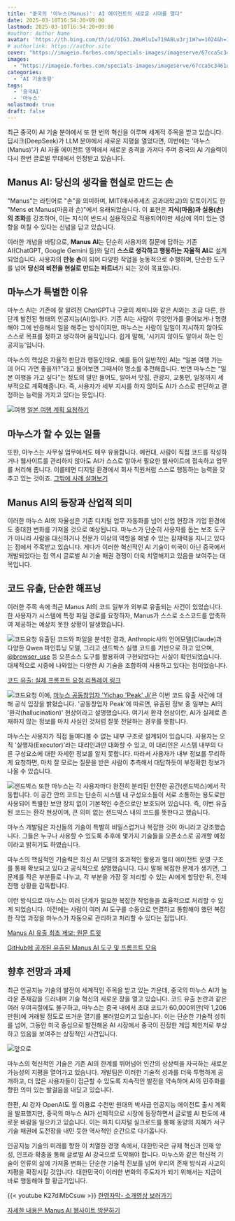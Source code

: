 ```yaml
---
title: "중국의 '마누스(Manus)': AI 에이전트의 새로운 시대를 열다"
date: 2025-03-10T16:54:20+09:00
lastmod: 2025-03-10T16:54:20+09:00
#author: Author Name
avatar: 'https://th.bing.com/th/id/OIG3.2WuRluIw719A8Lu3rj1W?w=1024&h=1024&rs=1&pid=ImgDetMain'
# authorlink: https://author.site
cover: "https://imageio.forbes.com/specials-images/imageserve/67cca5c3461df429b5111bfb/Manus-AI-s-introductory-video/960x0.jpg?format=jpg&width=1440"
images:
  - "https://imageio.forbes.com/specials-images/imageserve/67cca5c3461df429b5111bfb/Manus-AI-s-introductory-video/960x0.jpg?format=jpg&width=1440"
categories:
  - 'AI 기술동향'
tags:
  - '중국AI'
  - '마누스'
nolastmod: true
draft: false
---
```


최근 중국이 AI 기술 분야에서 또 한 번의 혁신을 이루며 세계적 주목을 받고 있습니다. 딥시크(DeepSeek)가 LLM 분야에서 새로운 지평을 열었다면, 이번에는 '마누스(Manus)'가 AI 자율 에이전트 영역에서 새로운 충격을 가져다 주며 중국의 AI 기술력이 다시 한번 글로벌 무대에서 인정받고 있습니다.

<!--more-->

## Manus AI: 당신의 생각을 현실로 만드는 손

"Manus"는 라틴어로 "손"을 의미하며, MIT(매사추세츠 공과대학교)의 모토이기도 한 "Mens et Manus(마음과 손)"에서 유래되었습니다. 
이 표현은 **지식(마음)과 실용(손)의 조화**를 강조하며, 이는 지식이 반드시 실용적으로 적용되어야만 세상에 의미 있는 영향을 미칠 수 있다는 신념을 담고 있습니다.

이러한 개념을 바탕으로, **Manus AI**는 단순히 사용자의 질문에 답하는 기존 AI(ChatGPT, Google Gemini 등)와 달리 **스스로 생각하고 행동하는 자율적 AI**로 설계되었습니다. 사용자의 **만능 손**이 되어 다양한 작업을 능동적으로 수행하며, 단순한 도구를 넘어 **당신의 비전을 현실로 만드는 파트너**가 되는 것이 목표입니다.


## 마누스가 특별한 이유

마누스 AI는 기존에 잘 알려진 ChatGPT나 구글의 제미니와 같은 AI와는 조금 다른, 한 단계 발전된 형태의 인공지능(AI)입니다. 기존 AI는 사람이 무엇인가를 물어보거나 명령해야 그에 반응해서 일을 해주는 방식이지만, 마누스는 사람이 일일이 지시하지 않아도 스스로 목표를 정하고 생각하며 움직입니다. 쉽게 말해, '시키지 않아도 알아서 하는 인공지능'입니다.

마누스의 핵심은 자율적 판단과 행동인데요. 예를 들어 일반적인 AI는 “일본 여행 가는데 어디 가면 좋을까?”라고 물어보면 그때서야 명소를 추천해줍니다. 반면 마누스는 “일본 여행을 가고 싶다”는 정도의 말만 들어도, 알아서 맛집, 관광지, 교통편, 일정까지 세부적으로 계획해줍니다. 즉, 사용자가 세부 지시를 하지 않아도 AI가 스스로 판단하고 결정하는 능력을 가지고 있다는 뜻입니다.


![여행](https://files.manuscdn.com/webapp/_next/static/media/img24.fad57c99.webp)
 [일본 여행 계획 요청하기](https://manus.im/share/brWKUSp51ItvVMBpcXNCZ1?replay=1)


## 마누스가 할 수 있는 일들

또한, 마누스는 사무실 업무에서도 매우 유용합니다. 예컨대, 사람이 직접 코드를 작성하거나 웹사이트를 관리하지 않아도 AI가 스스로 알아서 필요한 웹사이트에 접속하고 업무를 처리해 줍니다. 이를테면 디지털 환경에서 회사 직원처럼 스스로 행동하는 능력을 갖추고 있는 것이죠. [그밖에 사례 살펴보기](https://manus.im/usecases)

## Manus AI의 등장과 산업적 의미

이러한 마누스 AI의 자율성은 기존 디지털 업무 자동화를 넘어 산업 현장과 기업 환경에도 중대한 변화를 가져올 것으로 예상됩니다. 마누스가 단순히 사용자를 돕는 보조 도구가 아니라 사람을 대신하거나 전문가 이상의 역할을 해낼 수 있는 잠재력을 지니고 있다는 점에서 주목받고 있습니다. 게다가 이러한 혁신적인 AI 기술이 미국이 아닌 중국에서 개발되었다는 점 역시 글로벌 AI 기술 패권 경쟁이 더욱 치열해지고 있음을 보여주는 대목입니다.


## 코드 유출, 단순한 해프닝

이러한 주목 속에 최근 Manus AI의 코드 일부가 외부로 유출되는 사건이 있었습니다. 한 사용자가 시스템에 특정 파일 경로를 요청하자, Manus가 스스로 소스코드를 압축하여 제공하는 예상치 못한 상황이 발생했습니다.

![코드요청](/img/poster/1/manus-2.png)
유출된 코드와 파일을 분석한 결과, Anthropic사의 언어모델(Claude)과 다양한 Qwen 파인튜닝 모델, 그리고 샌드박스 실행 코드를 기반으로 하고 있으며, [@browser_use](https://github.com/browser-use/browser-use) 등 오픈소스 도구를 활용하여 구현되었다는 사실이 확인되었습니다. 대체적으로 시중에 나와있는 다양한 AI 기술을 조합하여 사용하고 있다는 점이었습니다.

[코드 유출: 실제 프롬프트 요청 리플레이 링크](https://manus.im/share/lLR5uWIR5Im3k9FCktVu0k?replay=1)

![코드요청](/img/poster/1/manus-1.png)
이에, [마누스 공동창업자 'Yichao 'Peak' Ji'](https://x.com/peakji/status/1898994802194346408)은 이번 코드 유출 사건에 대해 공식 입장을 밝혔습니다. '공동창업자 Peak'에 따르면, 유출된 정보 중 일부는 AI의 '환각(hallucination)' 현상이라고 설명했습니다. 여기서 환각 현상이란, AI가 실제로 존재하지 않는 정보를 마치 사실인 것처럼 잘못 전달하는 경우를 뜻합니다. 

마누스는 사용자가 직접 들여다볼 수 없는 내부 구조로 설계되어 있습니다. 사용자는 오직 '실행자(Executor)'라는 대리인과만 대화할 수 있고, 이 대리인은 시스템 내부의 다른 구성요소에 대한 자세한 정보를 알지 못합니다. 따라서 사용자가 내부 정보를 무리하게 요청하면, 마치 잘 모르는 질문을 받은 사람이 추측해서 대답하듯이 부정확한 정보가 나올 수 있습니다.


![샌드박스](https://images.unsplash.com/photo-1525298995976-d6c547e7f3f3?q=80&w=2670&auto=format&fit=crop&ixlib=rb-4.0.3&ixid=M3wxMjA3fDB8MHxwaG90by1wYWdlfHx8fGVufDB8fHx8fA%3D%3D)
또한 마누스는 각 사용자마다 완전히 분리된 안전한 공간(샌드박스)에서 작동합니다. 이 공간 안의 코드는 단순히 시스템 내 구성요소들이 서로 소통하는 용도로만 사용되어 특별한 보안 장치 없이 기본적인 수준으로만 보호되어 있습니다.
즉, 이번 유출된 코드는 환각 현상이며, 큰 의미 없는 샌드박스 내의 코드를 뜻한다고 했습니다.


마누스 개발팀은 자신들의 기술이 특별히 비밀스럽거나 복잡한 것이 아니라고 강조했습니다. 그들은 누구나 사용할 수 있도록 추후에 몇가지 기술들을 오픈소스로 공개할 예정이라고 밝히기도 하였습니다.

마누스의 핵심적인 기술력은 최신 AI 모델의 효과적인 활용과 멀티 에이전트 운영 구조를 통해 확보되고 있다고 공식적으로 설명했습니다. 다시 말해 복잡한 문제가 생기면, 그 문제를 작은 부분들로 나누고, 각 부분을 가장 잘 처리할 수 있는 AI에게 할당한 뒤, 전체 진행 상황을 감독합니다. 

이런 방식으로 마누스는 여러 단계가 필요한 복잡한 작업들을 효율적으로 처리할 수 있게 되었습니다. 이전에는 사람이 여러 AI 도구를 수동으로 연결하고 통합해야 했던 복잡한 작업 과정을 마누스가 자동으로 관리하고 처리할 수 있다는 점입니다.

[Manus AI 유출 최초 제보: 원문 트윗](https://x.com/jianxliao/status/1898861051183349870)

[GitHub에 공개된 유출된 Manus AI 도구 및 프롬프트 모음](https://gist.github.com/jlia0/db0a9695b3ca7609c9b1a08dcbf872c9)



## 향후 전망과 과제

최근 인공지능 기술의 발전이 세계적인 주목을 받고 있는 가운데, 중국의 마누스 AI가 놀라운 존재감을 드러내며 기술 혁신의 새로운 장을 열고 있습니다. 코드 유출 논란과 같은 여러 우여곡절에도 불구하고, 마누스는 중국 내에서 초대 코드가 60,000위안(약 1,206만원)에 거래될 정도로 뜨거운 열기를 불러일으키고 있습니다. 이는 단순한 기술적 성취를 넘어, 그동안 미국 중심으로 발전해온 AI 시장에서 중국이 진정한 게임 체인저로 부상하고 있음을 보여주는 상징적인 사건입니다.

![앞으로](https://images.unsplash.com/photo-1546188994-07c34f6e5e1b?q=80&w=1471&auto=format&fit=crop&ixlib=rb-4.0.3&ixid=M3wxMjA3fDB8MHxwaG90by1wYWdlfHx8fGVufDB8fHx8fA%3D%3D)

마누스의 혁신적인 기술은 기존 AI의 한계를 뛰어넘어 인간의 상상력을 자극하는 새로운 가능성의 지평을 열어가고 있습니다. 개발팀은 이러한 기술적 성과를 더욱 투명하게 공개하고, 더 많은 사용자들이 접근할 수 있도록 지속적인 발전을 약속하며 AI의 민주화를 향한 의미 있는 발걸음을 내딛고 있습니다.

한편, AI 강자 OpenAI도 월 이용료 수천만 원대의 박사급 인공지능 에이전트 출시 계획을 발표했지만, 중국의 마누스 AI가 선제적으로 시장에 등장하면서 글로벌 AI 판도에 새로운 바람을 일으키고 있습니다. 이는 마치 디지털 실크로드를 통해 동양의 지혜가 서구 기술 패권에 도전장을 내민 듯한 역사적인 순간으로 다가옵니다.

인공지능 기술의 미래를 향한 이 치열한 경쟁 속에서, 대한민국은 규제 혁신과 인재 양성, 인프라 확충을 통해 글로벌 AI 강국으로 도약해야 합니다. 마누스와 같은 혁신적 기술이 인류의 삶에 가져올 변화는 단순한 기술적 진보를 넘어 우리의 존재 방식과 사고의 지평을 확장시킬 것입니다. 대한민국이 이러한 변화의 주도자가 되기 위해서는 지금이 바로 행동해야 할 황금기입니다.

{{< youtube K27diMbCsuw >}}
[한영자막- 소개영상 보러가기](https://www.youtube.com/watch?v=0aA_XDnlvFA)

[자세한 내용은 Manus AI 웹사이트 방문하기](https://manus.im)


